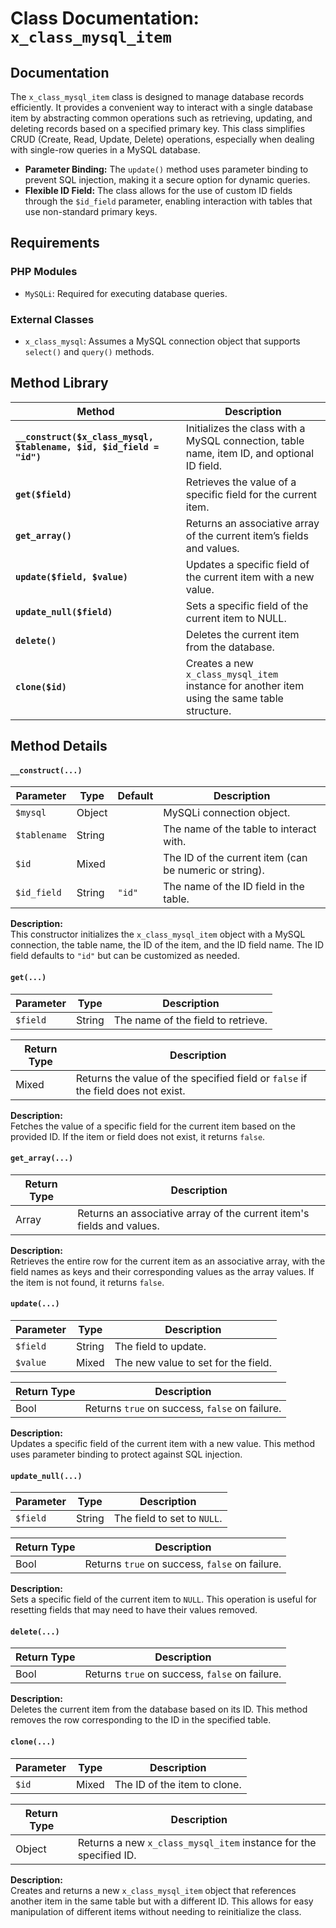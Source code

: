 # Class Documentation: `x_class_mysql_item`

## Documentation

The `x_class_mysql_item` class is designed to manage database records efficiently. It provides a convenient way to interact with a single database item by abstracting common operations such as retrieving, updating, and deleting records based on a specified primary key. This class simplifies CRUD (Create, Read, Update, Delete) operations, especially when dealing with single-row queries in a MySQL database.

- **Parameter Binding:** The `update()` method uses parameter binding to prevent SQL injection, making it a secure option for dynamic queries.  
- **Flexible ID Field:** The class allows for the use of custom ID fields through the `$id_field` parameter, enabling interaction with tables that use non-standard primary keys.

## Requirements

### PHP Modules
- `MySQLi`: Required for executing database queries.

### External Classes
- `x_class_mysql`: Assumes a MySQL connection object that supports `select()` and `query()` methods.

## Method Library
| Method                                    | Description                                                                                  |
|-------------------------------------------|----------------------------------------------------------------------------------------------|
| **`__construct($x_class_mysql, $tablename, $id, $id_field = "id")`** | Initializes the class with a MySQL connection, table name, item ID, and optional ID field.    |
| **`get($field)`**                         | Retrieves the value of a specific field for the current item.                                 |
| **`get_array()`**                         | Returns an associative array of the current item’s fields and values.                         |
| **`update($field, $value)`**              | Updates a specific field of the current item with a new value.                                |
| **`update_null($field)`**                 | Sets a specific field of the current item to NULL.                                            |
| **`delete()`**                            | Deletes the current item from the database.                                                   |
| **`clone($id)`**                          | Creates a new `x_class_mysql_item` instance for another item using the same table structure.  |

## Method Details

#### `__construct(...)`

| Parameter   | Type   | Default | Description                                      |
|-------------|--------|---------|--------------------------------------------------|
| `$mysql`    | Object |         | MySQLi connection object.                       |
| `$tablename`| String |         | The name of the table to interact with.         |
| `$id`       | Mixed  |         | The ID of the current item (can be numeric or string). |
| `$id_field` | String | `"id"`  | The name of the ID field in the table.          |

**Description:**  
This constructor initializes the `x_class_mysql_item` object with a MySQL connection, the table name, the ID of the item, and the ID field name. The ID field defaults to `"id"` but can be customized as needed.

#### `get(...)`

| Parameter   | Type   | Description                                      |
|-------------|--------|--------------------------------------------------|
| `$field`    | String | The name of the field to retrieve.               |

| Return Type | Description                                      |
|-------------|--------------------------------------------------|
| Mixed       | Returns the value of the specified field or `false` if the field does not exist. |

**Description:**  
Fetches the value of a specific field for the current item based on the provided ID. If the item or field does not exist, it returns `false`.

#### `get_array(...)`

| Return Type | Description                                      |
|-------------|--------------------------------------------------|
| Array       | Returns an associative array of the current item's fields and values. |

**Description:**  
Retrieves the entire row for the current item as an associative array, with the field names as keys and their corresponding values as the array values. If the item is not found, it returns `false`.

#### `update(...)`

| Parameter   | Type   | Description                                      |
|-------------|--------|--------------------------------------------------|
| `$field`    | String | The field to update.                             |
| `$value`    | Mixed  | The new value to set for the field.              |

| Return Type | Description                                      |
|-------------|--------------------------------------------------|
| Bool        | Returns `true` on success, `false` on failure.   |

**Description:**  
Updates a specific field of the current item with a new value. This method uses parameter binding to protect against SQL injection.

#### `update_null(...)`

| Parameter   | Type   | Description                                      |
|-------------|--------|--------------------------------------------------|
| `$field`    | String | The field to set to `NULL`.                      |

| Return Type | Description                                      |
|-------------|--------------------------------------------------|
| Bool        | Returns `true` on success, `false` on failure.   |

**Description:**  
Sets a specific field of the current item to `NULL`. This operation is useful for resetting fields that may need to have their values removed.

#### `delete(...)`

| Return Type | Description                                      |
|-------------|--------------------------------------------------|
| Bool        | Returns `true` on success, `false` on failure.   |

**Description:**  
Deletes the current item from the database based on its ID. This method removes the row corresponding to the ID in the specified table.

#### `clone(...)`

| Parameter   | Type   | Description                                      |
|-------------|--------|--------------------------------------------------|
| `$id`       | Mixed  | The ID of the item to clone.                     |

| Return Type | Description                                      |
|-------------|--------------------------------------------------|
| Object      | Returns a new `x_class_mysql_item` instance for the specified ID. |

**Description:**  
Creates and returns a new `x_class_mysql_item` object that references another item in the same table but with a different ID. This allows for easy manipulation of different items without needing to reinitialize the class.



